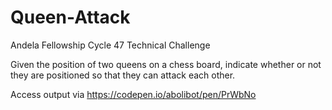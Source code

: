 # Queen-Attack
Andela Fellowship Cycle 47 Technical Challenge

Given the position of two queens on a chess board, indicate whether or not they are positioned so that they can attack each other.

Access output via https://codepen.io/abolibot/pen/PrWbNo
